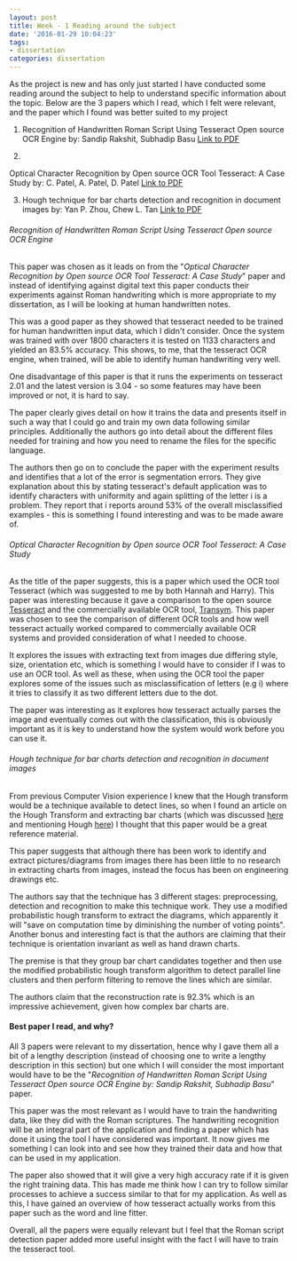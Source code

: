 ```yaml
---
layout: post
title: Week - 1 Reading around the subject
date: '2016-01-29 10:04:23'
tags:
- dissertation
categories: dissertation
---
```


As the project is new and has only just started I have conducted some reading around the subject to help to understand specific information about the topic. Below are the 3 papers which I read, which I felt were relevant, and the paper which I found was better suited to my project 


1. Recognition of Handwritten Roman Script Using Tesseract Open source OCR Engine
by: Sandip Rakshit, Subhadip Basu [Link to PDF](http://arxiv.org/abs/1003.5891)

2. 
Optical Character Recognition by Open source OCR Tool Tesseract: A Case Study by: C. Patel, A. Patel, D. Patel [Link to PDF](http://research.ijcaonline.org/volume55/number10/pxc3882784.pdf)

3.  Hough technique for bar charts detection and recognition in document images
by: Yan P. Zhou, Chew L. Tan [Link to PDF](http://ieeexplore.ieee.org/xpls/abs_all.jsp?arnumber=899506)


###### Recognition of Handwritten Roman Script Using Tesseract Open source OCR Engine

This paper was chosen as it leads on from the "*Optical Character Recognition by Open source OCR Tool Tesseract: A Case Study*" paper and instead of identifying against digital text this paper conducts their experiments against Roman handwriting which is more appropriate to my dissertation, as I will be looking at human handwritten notes. 

This was a good paper as they showed that tesseract needed to be trained for human handwritten input data, which I didn't consider. Once the system was trained with over 1800 characters it is tested on 1133 characters and yielded an 83.5% accuracy. This shows, to me, that the tesseract OCR engine, when trained, will be able to identify human handwriting very well. 

One disadvantage of this paper is that it runs the experiments on tesseract 2.01 and the latest version is 3.04 - so some features may have been improved or not, it is hard to say.

The paper clearly gives detail on how it trains the data and presents itself in such a way that I could go and train my own data following similar principles. Additionally the authors go into detail about the different files needed for training and how you need to rename the files for the specific language. 

The authors then go on to conclude the paper with the experiment results and identifies that a lot of the error is segmentation errors. They give explanation about this by stating tesseract's default application was to identify characters with uniformity and again splitting of the letter i is a problem. They report that i reports around 53% of the overall misclassified examples - this is something I found interesting and was to be made aware of. 


###### Optical Character Recognition by Open source OCR Tool Tesseract: A Case Study

As the title of the paper suggests, this is a paper which used the OCR tool Tesseract (which was suggested to me by both Hannah and Harry). This paper was interesting because it gave a comparison to the open source [Tesseract](https://github.com/tesseract-ocr/tesseract) and the commercially available OCR tool, [Transym](http://www.transym.com/). This paper was chosen to see the comparison of different OCR tools and how well tesseract actually worked compared to commercially available OCR systems and provided consideration of what I needed to choose.

It explores the issues with extracting text from images due differing style, size, orientation etc, which is something I would have to consider if I was to use an OCR tool. As well as these, when using the OCR tool the paper explores some of the issues such as misclassification of letters (e.g i) where it tries to classify it as two different letters due to the dot.

The paper was interesting as it explores how tesseract actually parses the image and eventually comes out with the classification, this is obviously important as it is key to understand how the system would work before you can use it. 




###### Hough technique for bar charts detection and recognition in document images

From previous Computer Vision experience I knew that the Hough transform would be a technique available to detect lines, so when I found an article on the Hough Transform and extracting bar charts (which was discussed [here](http://ryangouldsmith.uk/2016/01/28/taxonomy-of-notes/) and mentioning Hough [here](http://ryangouldsmith.uk/2016/01/27/kicking-off-the-major-project/)) I thought that this paper would be a great reference material. 

This paper suggests that although there has been work to identify and extract pictures/diagrams from images there has been little to no research in extracting charts from images, instead the focus has been on engineering drawings etc. 

The authors say that the technique has 3 different stages: preprocessing, detection and recognition to make this technique work. They use a modified probabilistic hough transform to extract the diagrams, which apparently it will "save on computation time by diminishing the number of voting points". Another bonus and interesting fact is that the authors are claiming that their technique is orientation invariant as well as hand drawn charts. 

The premise is that they group bar chart candidates together and then use the modified probabilistic hough transform algorithm to detect parallel line clusters and then perform filtering to remove the lines which are similar. 

The authors claim that the reconstruction rate is 92.3% which is an impressive achievement, given how complex bar charts are.  

#### Best paper I read, and why?
All 3 papers were relevant to my dissertation, hence why I gave them all a bit of a lengthy description (instead of choosing one to write a lengthy description in this section) but one which I will consider the most important would have to be the "*Recognition of Handwritten Roman Script Using Tesseract Open source OCR Engine 
by: Sandip Rakshit, Subhadip Basu*" paper.

This paper was the most relevant as I would have to train the handwriting data, like they did with the Roman scriptures. The handwriting recognition will be an integral part of the application and finding a paper which has done it using the tool I have considered was important. It now gives me something I can look into and see how they trained their data and how that can be used in my application. 

The paper also showed that it will give a very high accuracy rate if it is given the right training data. This has made me think how I can try to follow similar processes to achieve a success similar to that for my application. As well as this, I have gained an overview of how tesseract actually works from this paper such as the word and line fitter. 

Overall, all the papers were equally relevant but I feel that the Roman script detection paper added more useful insight with the fact I will have to train the tesseract tool. 